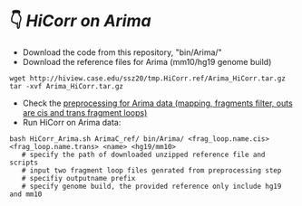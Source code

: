 # :point_down:  *HiCorr on Arima*
- Download the code from this repository, "bin/Arima/" <br/>
- Download the reference files for Arima (mm10/hg19 genome build)
```
wget http://hiview.case.edu/ssz20/tmp.HiCorr.ref/Arima_HiCorr.tar.gz
tar -xvf Arima_HiCorr.tar.gz
```
- Check the [preprocessing for Arima data (mapping, fragments filter, outs are cis and trans fragment loops)](https://github.com/JinLabBioinfo/HiCorr/blob/master/documents/Arima.preprocessing.sh) <br/>
- Run HiCorr on Arima data:
```
bash HiCorr_Arima.sh ArimaC_ref/ bin/Arima/ <frag_loop.name.cis> <frag_loop.name.trans> <name> <hg19/mm10>
   # specify the path of downloaded unzipped reference file and scripts
   # input two fragment loop files genrated from preprocessing step
   # specifiy outputname prefix
   # specify genome build, the provided reference only include hg19 and mm10
```
